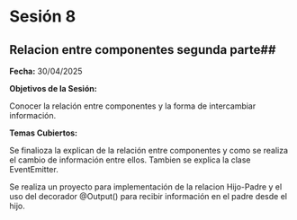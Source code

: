 # Sesión 8 #

## Relacion entre componentes segunda parte##

**Fecha:** 30/04/2025

**Objetivos de la Sesión:**

Conocer la relación entre componentes y la forma de intercambiar información.

**Temas Cubiertos:**

Se finalioza la explican de la relación entre componentes y como se realiza el cambio de información entre ellos. Tambien se explica la clase EventEmitter.

Se realiza un proyecto para implementación de la relacion Hijo-Padre y el uso del decorador @Output() para recibir información en el padre desde el hijo.
